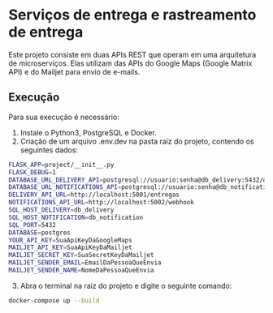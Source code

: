# Serviços de entrega e rastreamento de entrega
Este projeto consiste em duas APIs REST que operam em uma arquitetura de microserviços. Elas utilizam das APIs do Google Maps (Google Matrix API) e do Mailjet para envio de e-mails.

## Execução
Para sua execução é necessário:
1. Instale o Python3, PostgreSQL e Docker.
2. Criação de um arquivo .env.dev na pasta raiz do projeto, contendo os seguintes dados:
```sh
FLASK_APP=project/__init__.py
FLASK_DEBUG=1
DATABASE_URL_DELIVERY_API=postgresql://usuario:senha@db_delivery:5432/db_entregas
DATABASE_URL_NOTIFICATIONS_API=postgresql://usuario:senha@db_notification:5432/db_notificacoes
DELIVERY_API_URL=http://localhost:5001/entregas
NOTIFICATIONS_API_URL=http://localhost:5002/webhook
SQL_HOST_DELIVERY=db_delivery
SQL_HOST_NOTIFICATION=db_notification
SQL_PORT=5432
DATABASE=postgres
YOUR_API_KEY=SuaApiKeyDaGoogleMaps
MAILJET_API_KEY=SuaApiKeyDaMailjet
MAILJET_SECRET_KEY=SuaSecretKeyDaMailjet
MAILJET_SENDER_EMAIL=EmailDaPessoaQueEnvia
MAILJET_SENDER_NAME=NomeDaPessoaQueEnvia
```
3. Abra o terminal na raiz do projeto e digite o seguinte comando:
```sh
docker-compose up --build
```
